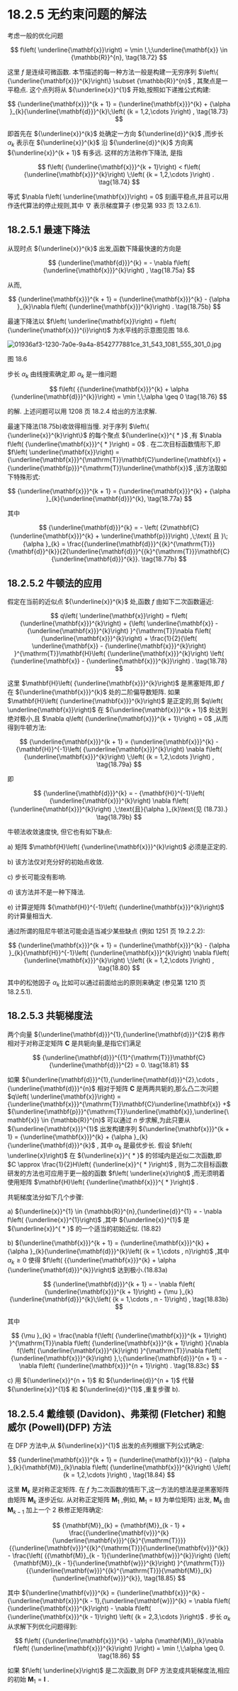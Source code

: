 # 18.2.5 无约束问题的解法

考虑一般的优化问题

$$
f\left( \underline{\mathbf{x}}\right)  = \min !,\;\underline{\mathbf{x}} \in  {\mathbb{R}}^{n}, \tag{18.72}
$$

这里 $f$ 是连续可微函数. 本节描述的每一种方法一般是构建一无穷序列 $\left\{  {\underline{\mathbf{x}}}^{k}\right\}   \subset  {\mathbb{R}}^{n}$ , 其聚点是一平稳点. 这个点列将从 ${\underline{x}}^{1}$ 开始,按照如下递推公式构建:

$$
{\underline{\mathbf{x}}}^{k + 1} = {\underline{\mathbf{x}}}^{k} + {\alpha }_{k}{\underline{\mathbf{d}}}^{k}\;\left( {k = 1,2,\cdots }\right) , \tag{18.73}
$$

即首先在 ${\underline{x}}^{k}$ 处确定一方向 ${\underline{d}}^{k}$ ,而步长 ${\alpha }_{k}$ 表示在 ${\underline{x}}^{k}$ 沿 ${\underline{d}}^{k}$ 方向离 ${\underline{x}}^{k + 1}$ 有多远. 这样的方法称作下降法, 是指

$$
f\left( {\underline{\mathbf{x}}}^{k + 1}\right)  < f\left( {\underline{\mathbf{x}}}^{k}\right) \;\left( {k = 1,2,\cdots }\right) . \tag{18.74}
$$

等式 $\nabla f\left( \underline{\mathbf{x}}\right)  = 0$ 刻画平稳点,并且可以用作迭代算法的停止规则,其中 $\nabla$ 表示梯度算子 (参见第 933 页 13.2.6.1).

## 18.2.5.1 最速下降法

从现时点 ${\underline{x}}^{k}$ 出发,函数下降最快速的方向是

$$
{\underline{\mathbf{d}}}^{k} =  - \nabla f\left( {\underline{\mathbf{x}}}^{k}\right) , \tag{18.75a}
$$

从而,

$$
{\underline{\mathbf{x}}}^{k + 1} = {\underline{\mathbf{x}}}^{k} - {\alpha }_{k}\nabla f\left( {\underline{\mathbf{x}}}^{k}\right) . \tag{18.75b}
$$

最速下降法以 $f\left( \underline{\mathbf{x}}\right)  = f\left( {\underline{\mathbf{x}}}^{i}\right)$ 为水平线的示意图见图 18.6.

![01936af3-1230-7a0e-9a4a-8542777881ce_31_543_1081_555_301_0.jpg](/images/01936af3-1230-7a0e-9a4a-8542777881ce_31_543_1081_555_301_0.jpg)

图 18.6

步长 ${\alpha }_{k}$ 由线搜索确定,即 ${\alpha }_{k}$ 是一维问题

$$
f\left( {{\underline{\mathbf{x}}}^{k} + \alpha {\underline{\mathbf{d}}}^{k}}\right)  = \min !,\;\alpha  \geq  0 \tag{18.76}
$$

的解. 上述问题可以用 1208 页 18.2.4 给出的方法求解.

最速下降法(18.75b)收敛得相当慢. 对于序列 $\left\{  {\underline{x}}^{k}\right\}$ 的每个聚点 ${\underline{x}}^{ * }$ ,有 $\nabla f\left( {\underline{\mathbf{x}}}^{ * }\right)  = 0$ . 在二次目标函数情形下,即 $f\left( \underline{\mathbf{x}}\right)  = {\underline{\mathbf{x}}}^{\mathrm{T}}\mathbf{C}\underline{\mathbf{x}} + {\underline{\mathbf{p}}}^{\mathrm{T}}\underline{\mathbf{x}}$ ,该方法取如下特殊形式:

$$
{\underline{\mathbf{x}}}^{k + 1} = {\underline{\mathbf{x}}}^{k} + {\alpha }_{k}{\underline{\mathbf{d}}}^{k}, \tag{18.77a}
$$

其中

$$
{\underline{\mathbf{d}}}^{k} =  - \left( {2\mathbf{C}{\underline{\mathbf{x}}}^{k} + \underline{\mathbf{p}}}\right) ,\;\text{ 且 }\;{\alpha }_{k} = \frac{{\underline{\mathbf{d}}}^{{k}^{\mathrm{T}}}{\mathbf{d}}^{k}}{2{\underline{\mathbf{d}}}^{{k}^{\mathrm{T}}}\mathbf{C}{\underline{\mathbf{d}}}^{k}}. \tag{18.77b}
$$

## 18.2.5.2 牛顿法的应用

假定在当前的近似点 ${\underline{x}}^{k}$ 处,函数 $f$ 由如下二次函数逼近:

$$
q\left( \underline{\mathbf{x}}\right)  = f\left( {\underline{\mathbf{x}}}^{k}\right)  + {\left( \underline{\mathbf{x}} - {\underline{\mathbf{x}}}^{k}\right) }^{\mathrm{T}}\nabla f\left( {\underline{\mathbf{x}}}^{k}\right)  + \frac{1}{2}{\left( \underline{\mathbf{x}} - {\underline{\mathbf{x}}}^{k}\right) }^{\mathrm{T}}\mathbf{H}\left( {\underline{\mathbf{x}}}^{k}\right) \left( {\underline{\mathbf{x}} - {\underline{\mathbf{x}}}^{k}}\right) . \tag{18.78}
$$

这里 $\mathbf{H}\left( {\underline{\mathbf{x}}}^{k}\right)$ 是黑塞矩阵,即 $f$ 在 ${\underline{\mathbf{x}}}^{k}$ 处的二阶偏导数矩阵. 如果 $\mathbf{H}\left( {\underline{\mathbf{x}}}^{k}\right)$ 是正定的,则 $q\left( \underline{\mathbf{x}}\right)$ 在 ${\underline{\mathbf{x}}}^{k + 1}$ 处达到绝对极小,且 $\nabla q\left( {\underline{\mathbf{x}}}^{k + 1}\right)  = 0$ ,从而得到牛顿方法:

$$
{\underline{\mathbf{x}}}^{k + 1} = {\underline{\mathbf{x}}}^{k} - {\mathbf{H}}^{-1}\left( {\underline{\mathbf{x}}}^{k}\right) \nabla f\left( {\underline{\mathbf{x}}}^{k}\right) \;\left( {k = 1,2,\cdots }\right) , \tag{18.79a}
$$

即

$$
{\underline{\mathbf{d}}}^{k} =  - {\mathbf{H}}^{-1}\left( {\underline{\mathbf{x}}}^{k}\right) \nabla f\left( {\underline{\mathbf{x}}}^{k}\right) ,\;\text{且}{\alpha }_{k}\text{见 (18.73).} \tag{18.79b}
$$

牛顿法收敛速度快, 但它也有如下缺点:

a) 矩阵 $\mathbf{H}\left( {\underline{\mathbf{x}}}^{k}\right)$ 必须是正定的.

b) 该方法仅对充分好的初始点收敛.

c) 步长可能没有影响.

d) 该方法并不是一种下降法.

e) 计算逆矩阵 ${\mathbf{H}}^{-1}\left( {\underline{\mathbf{x}}}^{k}\right)$ 的计算量相当大.

通过所谓的阻尼牛顿法可能会适当减少某些缺点 (例如 1251 页 19.2.2.2):

$$
{\underline{\mathbf{x}}}^{k + 1} = {\underline{\mathbf{x}}}^{k} - {\alpha }_{k}{\mathbf{H}}^{-1}\left( {\underline{\mathbf{x}}}^{k}\right) \nabla f\left( {\underline{\mathbf{x}}}^{k}\right) \;\left( {k = 1,2,\cdots }\right) , \tag{18.80}
$$

其中的松弛因子 ${\alpha }_{k}$ 比如可以通过前面给出的原则来确定 (参见第 1210 页 18.2.5.1).

## 18.2.5.3 共轭梯度法

两个向量 ${\underline{\mathbf{d}}}^{1},{\underline{\mathbf{d}}}^{2}$ 称作相对于对称正定矩阵 $\mathbf{C}$ 是共轭向量,是指它们满足

$$
{\underline{\mathbf{d}}}^{{1}^{\mathrm{T}}}\mathbf{C}{\underline{\mathbf{d}}}^{2} = 0. \tag{18.81}
$$

如果 ${\underline{\mathbf{d}}}^{1},{\underline{\mathbf{d}}}^{2},\cdots ,{\underline{\mathbf{d}}}^{n}$ 相对于矩阵 $\mathbf{C}$ 是两两共轭的,那么凸二次问题 $q\left( \underline{\mathbf{x}}\right)  = {\underline{\mathbf{x}}}^{\mathrm{T}}\mathbf{C}\underline{\mathbf{x}} +$ ${\underline{\mathbf{p}}}^{\mathrm{T}}\underline{\mathbf{x}},\underline{\mathbf{x}} \in  {\mathbb{R}}^{n}$ 可以通过 $n$ 步求解,为此只要从 ${\underline{\mathbf{x}}}^{1}$ 出发构建序列 ${\underline{\mathbf{x}}}^{k + 1} = {\underline{\mathbf{x}}}^{k} + {\alpha }_{k}{\underline{\mathbf{d}}}^{k}$ , 其中 ${\alpha }_{k}$ 是最优步长. 假设 $f\left( \underline{x}\right)$ 在 ${\underline{x}}^{ * }$ 的邻域内是近似二次函数,即 $C \approx  \frac{1}{2}H\left( {\underline{x}}^{ * }\right)$ , 则为二次目标函数研发的方法也可应用于更一般的函数 $f\left( \underline{x}\right)$ ,而无须明着使用矩阵 $\mathbf{H}\left( {\underline{\mathbf{x}}}^{ * }\right)$ .

共轭梯度法分如下几个步骤:

a) ${\underline{x}}^{1} \in  {\mathbb{R}}^{n},{\underline{d}}^{1} =  - \nabla f\left( {\underline{x}}^{1}\right)$ ,其中 ${\underline{x}}^{1}$ 是 ${\underline{x}}^{ * }$ 的一个适当的初始近似. (18.82)

b) ${\underline{\mathbf{x}}}^{k + 1} = {\underline{\mathbf{x}}}^{k} + {\alpha }_{k}{\underline{\mathbf{d}}}^{k}\left( {k = 1,\cdots , n}\right)$ ,其中 ${\alpha }_{k} \geq  0$ 使得 $f\left( {{\underline{\mathbf{x}}}^{k} + \alpha {\underline{\mathbf{d}}}^{k}}\right)$ 达到极小.(18.83a)

$$
{\underline{\mathbf{d}}}^{k + 1} =  - \nabla f\left( {\underline{\mathbf{x}}}^{k + 1}\right)  + {\mu }_{k}{\underline{\mathbf{d}}}^{k}\;\left( {k = 1,\cdots , n - 1}\right) , \tag{18.83b}
$$

其中

$$
{\mu }_{k} = \frac{\nabla f{\left( {\underline{\mathbf{x}}}^{k + 1}\right) }^{\mathrm{T}}\nabla f\left( {\underline{\mathbf{x}}}^{k + 1}\right) }{\nabla f{\left( {\underline{\mathbf{x}}}^{k}\right) }^{\mathrm{T}}\nabla f\left( {\underline{\mathbf{x}}}^{k}\right) },\;{\underline{\mathbf{d}}}^{n + 1} =  - \nabla f\left( {\underline{\mathbf{x}}}^{n + 1}\right) . \tag{18.83c}
$$

c) 用 ${\underline{x}}^{n + 1}$ 和 ${\underline{d}}^{n + 1}$ 代替 ${\underline{x}}^{1}$ 和 ${\underline{d}}^{1}$ ,重复步骤 b).

## 18.2.5.4 戴维顿 (Davidon)、弗莱彻 (Fletcher) 和鲍威尔 (Powell)(DFP) 方法

在 DFP 方法中,从 ${\underline{x}}^{1}$ 出发的点列根据下列公式确定:

$$
{\underline{\mathbf{x}}}^{k + 1} = {\underline{\mathbf{x}}}^{k} - {\alpha }_{k}{\mathbf{M}}_{k}\nabla f\left( {\underline{\mathbf{x}}}^{k}\right) \;\left( {k = 1,2,\cdots }\right) , \tag{18.84}
$$

这里 ${\mathbf{M}}_{k}$ 是对称正定矩阵. 在 $f$ 为二次函数的情形下,这一方法的想法是逆黑塞矩阵由矩阵 ${\mathbf{M}}_{k}$ 逐步近似. 从对称正定矩阵 ${\mathbf{M}}_{1}$ ,例如, ${\mathbf{M}}_{1} = \mathbf{I}(\mathbf{I}$ 为单位矩阵) 出发, ${\mathbf{M}}_{k}$ 由 ${\mathbf{M}}_{k - 1}$ 加上一个 2 秩修正矩阵确定:

$$
{\mathbf{M}}_{k} = {\mathbf{M}}_{k - 1} + \frac{{\underline{\mathbf{v}}}^{k}{\underline{\mathbf{v}}}^{{k}^{\mathrm{T}}}}{{\underline{\mathbf{v}}}^{{k}^{\mathrm{T}}}{\underline{\mathbf{v}}}^{k}} - \frac{\left( {{\mathbf{M}}_{k - 1}{\underline{\mathbf{w}}}^{k}}\right) {\left( {\mathbf{M}}_{k - 1}{\underline{\mathbf{w}}}^{k}\right) }^{\mathrm{T}}}{{\underline{\mathbf{w}}}^{{k}^{\mathrm{T}}}{\mathbf{M}}_{k}{\underline{\mathbf{w}}}^{k}}, \tag{18.85}
$$

其中 ${\underline{\mathbf{v}}}^{k} = {\underline{\mathbf{x}}}^{k} - {\underline{\mathbf{x}}}^{k - 1},{\underline{\mathbf{w}}}^{k} = \nabla f\left( {\underline{\mathbf{x}}}^{k}\right)  - \nabla f\left( {\underline{\mathbf{x}}}^{k - 1}\right) \left( {k = 2,3,\cdots }\right)$ . 步长 ${\alpha }_{k}$ 从求解下列优化问题得到:

$$
f\left( {{\underline{\mathbf{x}}}^{k} - \alpha {\mathbf{M}}_{k}\nabla f\left( {\underline{\mathbf{x}}}^{k}\right) }\right)  = \min !,\;\alpha  \geq  0. \tag{18.86}
$$

如果 $f\left( \underline{x}\right)$ 是二次函数,则 DFP 方法变成共轭梯度法,相应的初始 ${\mathbf{M}}_{1} = \mathbf{I}$ .
